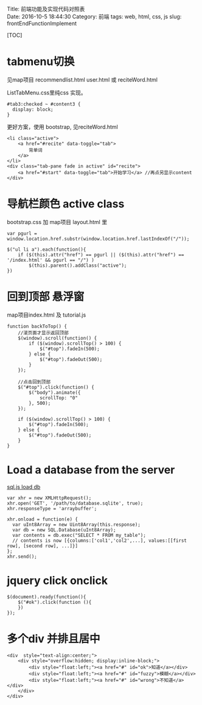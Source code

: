 ﻿Title: 前端功能及实现代码对照表  
Date: 2016-10-5 18:44:30
Category: 前端
tags: web, html, css, js
slug: frontEndFunctionImplement

[TOC]

# tabmenu切换

见map项目 recommendlist.html user.html 或 reciteWord.html

ListTabMenu.css里纯css 实现。 

    #tab3:checked ~ #content3 {
      display: block;
    }

更好方案，使用 bootstrap, 见reciteWord.html

    <li class="active">
		<a href="#recite" data-toggle="tab">
			背单词
		</a>
	</li>
    <div class="tab-pane fade in active" id="recite">
        <a href="#start" data-toggle="tab">开始学习</a> //再点另显示content
    </div>

# 导航栏颜色 active class

bootstrap.css 加 map项目 layout.html 里

    var pgurl = window.location.href.substr(window.location.href.lastIndexOf("/"));

    $("ul li a").each(function(){
        if ($(this).attr("href") == pgurl || ($(this).attr("href") == '/index.html' && pgurl == "/") )
            $(this).parent().addClass("active");
    })

# 回到顶部 悬浮窗

map项目index.html 及 tutorial.js

    function backToTop() {
        //滚页面才显示返回顶部
        $(window).scroll(function() {
            if ($(window).scrollTop() > 100) {
                $("#top").fadeIn(500);
            } else {
                $("#top").fadeOut(500);
            }
        });

        //点击回到顶部
        $("#top").click(function() {
            $("body").animate({
                scrollTop: "0"
            }, 500);
        });

        if ($(window).scrollTop() > 100) {
            $("#top").fadeIn(500);
        } else {
            $("#top").fadeOut(500);
        }
    }

# Load a database from the server

[sql.js load db](https://github.com/kripken/sql.js/wiki/Load-a-database-from-the-server)

    var xhr = new XMLHttpRequest();
    xhr.open('GET', '/path/to/database.sqlite', true);
    xhr.responseType = 'arraybuffer';

    xhr.onload = function(e) {
      var uInt8Array = new Uint8Array(this.response);
      var db = new SQL.Database(uInt8Array);
      var contents = db.exec("SELECT * FROM my_table");
      // contents is now [{columns:['col1','col2',...], values:[[first row], [second row], ...]}]
    };
    xhr.send();

# jquery click onclick

    $(document).ready(function(){
        $("#ok").click(function (){
        })
    });


# 多个div 并排且居中

    <div  style="text-align:center;">
        <div style="overflow:hidden; display:inline-block;">
            <div style="float:left;"><a href="#" id="ok">知道</a></div>
            <div style="float:left;"><a href="#" id="fuzzy">模糊</a></div>
            <div style="float:left;"><a href="#" id="wrong">不知道</a></div>
        </div>
    </div>
